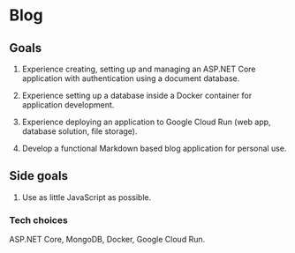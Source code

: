 # Blog

## Goals

1. Experience creating, setting up and managing an ASP.NET Core application with authentication using a document database.

2. Experience setting up a database inside a Docker container for application development.

3. Experience deploying an application to Google Cloud Run (web app, database solution, file storage).

4. Develop a functional Markdown based blog application for personal use.

## Side goals

1. Use as little JavaScript as possible.

### Tech choices

ASP.NET Core, MongoDB, Docker, Google Cloud Run.